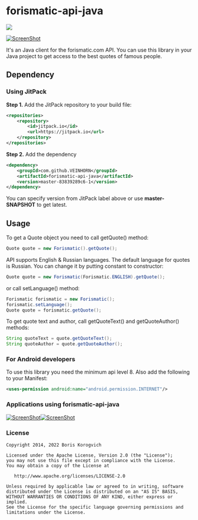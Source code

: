 # forismatic-api-java

[![](https://jitpack.io/v/VEINHORN/forismatic-api-java.svg)](https://jitpack.io/#VEINHORN/forismatic-api-java)

[![ScreenShot](http://i.imgur.com/ueC0i4f.png)](http://forismatic.com/ru/)

It's an Java client for the forismatic.com API. You can use this library in your Java project to get access to the 
best quotes of famous people.

## Dependency

### Using JitPack

__Step 1.__ Add the JitPack repository to your build file:

```xml
<repositories>
    <repository>
        <id>jitpack.io</id>
        <url>https://jitpack.io</url>
    </repository>
</repositories>
```

__Step 2.__ Add the dependency

```xml
<dependency>
    <groupId>com.github.VEINHORN</groupId>
    <artifactId>forismatic-api-java</artifactId>
    <version>master-83839289c6-1</version>
</dependency>
```

You can specify version from JitPack label above or use __master-SNAPSHOT__ to get latest.

## Usage

To get a Quote object you need to call getQuote() method:

```java
Quote quote = new Forismatic().getQuote();
```

API supports English & Russian languages. The default language for quotes is Russian. You can change it by putting constant to constructor:

```java
Quote quote = new Forismatic(Forismatic.ENGLISH).getQuote();
```

or call setLanguage() method:

```java
Forismatic forismatic = new Forismatic();
forismatic.setLanguage();
Quote quote = forismatic.getQuote();
```

To get quote text and author, call getQuoteText() and getQuoteAuthor() methods:

```java
String quoteText = quote.getQuoteText();
String quoteAuthor = quote.getQuoteAuthor();
```

### For Android developers

To use this library you need the minimum api level 8. Also add the following to your Manifest:

```xml
<uses-permission android:name="android.permission.INTERNET"/>
```

### Applications using forismatic-api-java

[![ScreenShot](http://i.imgur.com/AguXNK1.png?2)](https://github.com/VEINHORN/Elite-Quotes)[![ScreenShot](http://i.imgur.com/qPqU49b.png?1)](https://play.google.com/store/apps/details?id=com.elitequotes)

### License

    Copyright 2014, 2022 Boris Korogvich

    Licensed under the Apache License, Version 2.0 (the "License");
    you may not use this file except in compliance with the License.
    You may obtain a copy of the License at

       http://www.apache.org/licenses/LICENSE-2.0

    Unless required by applicable law or agreed to in writing, software
    distributed under the License is distributed on an "AS IS" BASIS,
    WITHOUT WARRANTIES OR CONDITIONS OF ANY KIND, either express or implied.
    See the License for the specific language governing permissions and
    limitations under the License.
